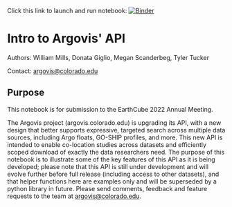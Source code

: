 Click this link to launch and run notebook: [![Binder](https://mybinder.org/badge_logo.svg)](https://mybinder.org/v2/gh/argovis/ec2022/rc?labpath=WM_01_intro_to_argovis_api.ipynb)

# Intro to Argovis' API

Authors: William Mills, Donata Giglio, Megan Scanderbeg, Tyler Tucker

Contact: argovis@colorado.edu

## Purpose

This notebook is for submission to the EarthCube 2022 Annual Meeting.

The Argovis project (argovis.colorado.edu) is upgrading its API, with a new design that better supports expressive, targeted search across multiple data sources, including Argo floats, GO-SHIP profiles, and more. This new API is intended to enable co-location studies across datasets and efficiently scoped download of exactly the data researchers need. The purpose of this notebook is to illustrate some of the key features of this API as it is being developed; please note that this API is still under development and will evolve further before full release (including access to other datasets), and that helper functions here are examples only and will be superseded by a python library in future. Please send comments, feedback and feature requests to the team at argovis@colorado.edu.
